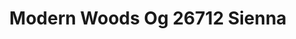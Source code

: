 ---
title: Modern Woods Og 26712 Sienna
designer: To Market
image_primary: img/26712%20laid%20out%20_%20Update%2010_13_2020.jpg
href: https://www.tomkt.com/fast-track-swatches
description: "Size%3A%207.08%22%20X%2047.24%22%20/%20Wear%20layer%3A%20.5mm%20%2820mil%29%20/%20Edge%3A%20Bevel%20/%20Thickness%3A%205.0mm%20/%20Sq.ft/Ctn%3A%2023.25%A0/%20Installation%3A%20Glue%20Down"
tags: 
  - to-market
  - loose-lay-lvt-fast-track
category: loose-lay-lvt-fast-track
subtitle: 
manufacturer: ToMarket
slug: /manufacturers/to-market/loose-lay-lvt-fast-track/to-market-modern-woods-og-26712-sienna
---